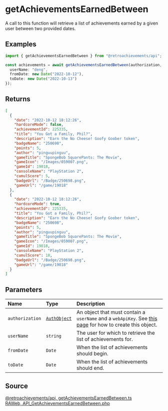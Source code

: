 # getAchievementsEarnedBetween

A call to this function will retrieve a list of achievements earned by a given user between two provided dates.

## Examples

```ts
import { getAchievementsEarnedBetween } from "@retroachievements/api";

const achievements = await getAchievementsEarnedBetween(authorization, {
  userName: "deng",
  fromDate: new Date("2022-10-12"),
  toDate: new Date("2022-10-13")
});
```

## Returns

```json
[
  {
    "date": "2022-10-12 18:12:26",
    "hardcoreMode": false,
    "achievementId": 225335,
    "title": "You Got a Family, Phil?",
    "description": "Earn the No Cheese! Goofy Goober token",
    "badgeName": "250698",
    "points": 5,
    "author": "pinguupinguu",
    "gameTitle": "SpongeBob SquarePants: The Movie",
    "gameIcon": "/Images/059007.png",
    "gameId": 19018,
    "consoleName": "PlayStation 2",
    "cumulScore": 5,
    "badgeUrl": "/Badge/250698.png",
    "gameUrl": "/game/19018"
  },
  {
    "date": "2022-10-12 18:12:26",
    "hardcoreMode": true,
    "achievementId": 225335,
    "title": "You Got a Family, Phil?",
    "description": "Earn the No Cheese! Goofy Goober token",
    "badgeName": "250698",
    "points": 5,
    "author": "pinguupinguu",
    "gameTitle": "SpongeBob SquarePants: The Movie",
    "gameIcon": "/Images/059007.png",
    "gameId": 19018,
    "consoleName": "PlayStation 2",
    "cumulScore": 10,
    "badgeUrl": "/Badge/250698.png",
    "gameUrl": "/game/19018"
  }
]
```

## Parameters

| Name            | Type                                        | Description                                                                                                                  |
| :-------------- | :------------------------------------------ | :--------------------------------------------------------------------------------------------------------------------------- |
| `authorization` | [`AuthObject`](/v1/data-models/auth-object) | An object that must contain a `userName` and a `webApiKey`. See [this page](/getting-started) for how to create this object. |
| `userName`      | `string`                                    | The user for which to retrieve the list of achievements for.                                                                 |
| `fromDate`      | `Date`                                      | When the list of achievements should begin.                                                                                  |
| `toDate`        | `Date`                                      | When the list of achievements should end.                                                                                    |

## Source

[@retroachievements/api, getAchievementsEarnedBetween.ts](https://github.dev/retroachievements/retroachievements-api-js/blob/main/src/user/getAchievementsEarnedBetween.ts)  
[RAWeb, API_GetAchievementsEarnedBetween.php](https://github.dev/RetroAchievements/RAWeb/blob/master/public/API/API_GetAchievementsEarnedBetween.php)
